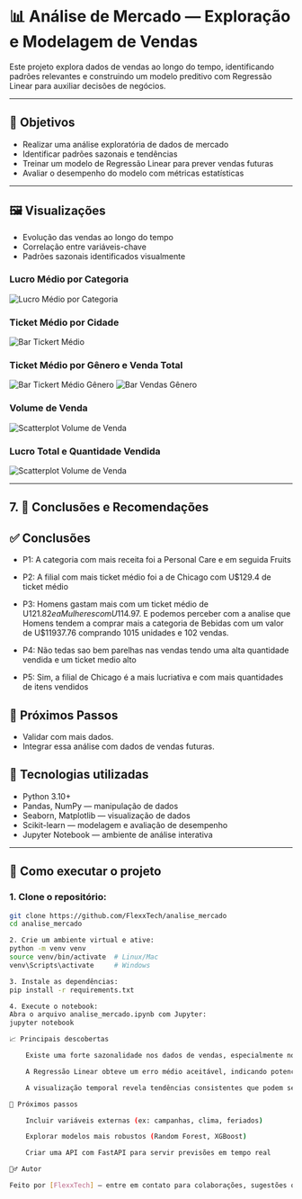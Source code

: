# 📊 Análise de Mercado — Exploração e Modelagem de Vendas

Este projeto explora dados de vendas ao longo do tempo, identificando padrões relevantes e construindo um modelo preditivo com Regressão Linear para auxiliar decisões de negócios.

---

## 🎯 Objetivos

- Realizar uma análise exploratória de dados de mercado
- Identificar padrões sazonais e tendências
- Treinar um modelo de Regressão Linear para prever vendas futuras
- Avaliar o desempenho do modelo com métricas estatísticas

---

## 🖼️ Visualizações

- Evolução das vendas ao longo do tempo
- Correlação entre variáveis-chave
- Padrões sazonais identificados visualmente

### Lucro Médio por Categoria
![Lucro Médio por Categoria](imgs/lucro_medio_categoria)

### Ticket Médio por Cidade
![Bar Tickert Médio](imgs/ticket_medio_cidade.png)

### Ticket Médio por Gênero e Venda Total
![Bar Tickert Médio Gênero](imgs/ticket_medio_genero.png)
![Bar Vendas Gênero](imgs/vendas_genero.png)

### Volume de Venda
![Scatterplot Volume de Venda](imgs/volume_venda.png)

### Lucro Total e Quantidade Vendida
![Scatterplot Volume de Venda](imgs/lucro_total_quantidade.png)

---

## 7. 📌 Conclusões e Recomendações

## ✅ Conclusões

- P1: A categoria com mais receita foi a Personal Care e em seguida Fruits

- P2: A filial com mais ticket médio foi a de Chicago com U$129.4 de ticket médio

- P3: Homens gastam mais com um ticket médio de U$121.82 e a Mulheres com U$114.97. E podemos perceber com a analise que Homens tendem a comprar mais a categoria de Bebidas com um valor de U$11937.76 comprando 1015 unidades e 102 vendas.

- P4: Não tedas sao bem parelhas nas vendas tendo uma alta quantidade vendida e um ticket medio alto

- P5: Sim, a filial de Chicago é a mais lucriativa e com mais quantidades de itens vendidos

## 🧩 Próximos Passos

- Validar com mais dados.
- Integrar essa análise com dados de vendas futuras.


## 🧠 Tecnologias utilizadas

- Python 3.10+
- Pandas, NumPy — manipulação de dados
- Seaborn, Matplotlib — visualização de dados
- Scikit-learn — modelagem e avaliação de desempenho
- Jupyter Notebook — ambiente de análise interativa

---

## 🚀 Como executar o projeto

### 1. Clone o repositório:
```bash
git clone https://github.com/FlexxTech/analise_mercado
cd analise_mercado

2. Crie um ambiente virtual e ative:
python -m venv venv
source venv/bin/activate  # Linux/Mac
venv\Scripts\activate     # Windows

3. Instale as dependências:
pip install -r requirements.txt

4. Execute o notebook:
Abra o arquivo analise_mercado.ipynb com Jupyter:
jupyter notebook

📈 Principais descobertas

    Existe uma forte sazonalidade nos dados de vendas, especialmente nos meses finais do ano.

    A Regressão Linear obteve um erro médio aceitável, indicando potencial para previsões de curto prazo.

    A visualização temporal revela tendências consistentes que podem ser exploradas para decisões estratégicas.

📅 Próximos passos

    Incluir variáveis externas (ex: campanhas, clima, feriados)

    Explorar modelos mais robustos (Random Forest, XGBoost)

    Criar uma API com FastAPI para servir previsões em tempo real

🙋‍♂️ Autor

Feito por [FlexxTech] — entre em contato para colaborações, sugestões ou melhorias.